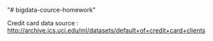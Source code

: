 "# bigdata-cource-homework"

Credit card data source : http://archive.ics.uci.edu/ml/datasets/default+of+credit+card+clients
